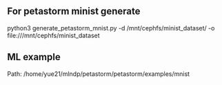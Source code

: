 ## For petastorm minist generate
python3 generate_petastorm_mnist.py -d /mnt/cephfs/minist_dataset/ -o file:///mnt/cephfs/minist_dataset

## ML example
Path: /home/yue21/mlndp/petastorm/petastorm/examples/mnist